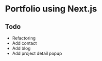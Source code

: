 # Portfolio using Next.js

## Todo

- Refactoring
- Add contact
- Add blog
- Add project detail popup
